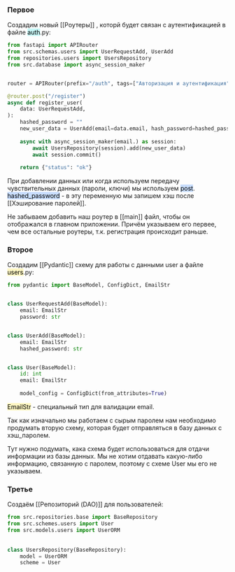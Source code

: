 ### Первое 

Cоздадим новый [[Роутеры]] , которй будет связан с аутентификацией в файле <mark style="background: #ABF7F7A6;">auth</mark>.py:
```python
from fastapi import APIRouter
from src.schemas.users import UserRequestAdd, UserAdd
from repositories.users import UsersRepository
from src.database import async_session_maker


router = APIRouter(prefix="/auth", tags=["Авторизация и аутентификация"])

@router.post("/register")
async def register_user(
	data: UserRequestAdd,
):
	hashed_password = ""
	new_user_data = UserAdd(email=data.email, hash_password=hashed_password)
	
	async with async_session_maker(email.) as session:
		await UsersRepository(session).add(new_user_data)
		await session.commit()
	
	return {"status": "ok"}
```
При добавлении данных или когда используем передачу чувствительных данных (пароли, ключи) мы используем <mark style="background: #ADCCFFA6;">post</mark>.
<mark style="background: #ADCCFFA6;">hashed_password</mark>  - в эту переменную мы запишем хэш после [[Хэширование паролей]].

Не забываем добавить наш роутер в [[main]] файл, чтобы он отображался в главном приложении. Причём указываем его первее, чем все остальные роутеры, т.к. регистрация происходит раньше.
### Второе 

Cоздадим [[Pydantic]] схему для работы с данными user а файле <mark style="background: #FFF3A3A6;">users</mark>.py:
```python
from pydantic import BaseModel, ConfigDict, EmailStr


class UserRequestAdd(BaseModel):
	email: EmailStr
	password: str


class UserAdd(BaseModel):
	email: EmailStr
	hashed_password: str


class User(BaseModel):
	id: int
	email: EmailStr
	
	model_config = ConfigDict(from_attributes=True)
```
<mark style="background: #FFF3A3A6;">EmailStr</mark> - специальный тип для валидации email.

Так как изначально мы работаем с сырым паролем нам необходимо продумать вторую схему, которая будет отправляться в базу данных с хэш_паролем.

Тут нужно подумать, кака схема будет использоваться для отдачи информации из базы данных. Мы не хотим отдавать какую-либо информацию, связанную с паролем, поэтому с схеме User мы его не указываем.
### Третье

Cоздаём [[Репозиторий (DAO)]] для пользователей:
```python
from src.repositories.base import BaseRepository  
from src.schemes.users import User
from src.models.users import UserORM
  
  
class UsersRepository(BaseRepository):  
    model = UserORM  
    scheme = User  
```
